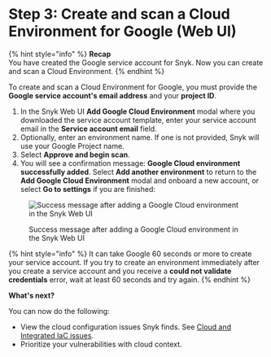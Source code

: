 # Step 3: Create and scan a Cloud Environment for Google (Web UI)

{% hint style="info" %}
**Recap**\
You have created the Google service account for Snyk. Now you can create and scan a Cloud Environment.
{% endhint %}

To create and scan a Cloud Environment for Google, you must provide the **Google service account's email address** and your **project ID**.

1. In the Snyk Web UI **Add Google Cloud Environment** modal where you downloaded the service account template, enter your service account email in the **Service account email** field.
2. Optionally, enter an environment name. If one is not provided, Snyk will use your Google Project name.
3. Select **Approve and begin scan**.
4. You will see a confirmation message: **Google Cloud environment successfully added**. Select **Add another environment** to return to the **Add Google Cloud Environment** modal and onboard a new account, or select **Go to settings** if you are finished:

<figure><img src="../../../../.gitbook/assets/snyk-cloud-onboard-google-ui-success.png" alt="Success message after adding a Google Cloud environment in the Snyk Web UI"><figcaption><p>Success message after adding a Google Cloud environment in the Snyk Web UI</p></figcaption></figure>

{% hint style="info" %}
It can take Google 60 seconds or more to create your service account. If you try to create an environment immediately after you create a service account and you receive a **could not validate credentials** error, wait at least 60 seconds and try again.
{% endhint %}

**What's next?**

You can now do the following:

* View the cloud configuration issues Snyk finds. See [Cloud and Integrated IaC issues](../../../../scan-cloud-deployment/integrated-iac-with-cloud-context/snyk-cloud-issues/).
* Prioritize your vulnerabilities with cloud context.
